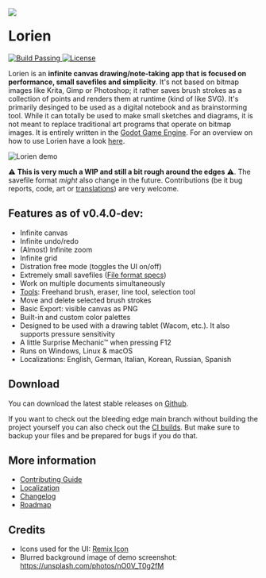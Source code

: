 <img src="https://raw.githubusercontent.com/mbrlabs/Lorien/main/images/lorien.png" align="left"/>

# Lorien
<p>
    <a href="https://github.com/mbrlabs/Lorien/actions">
        <img src="https://github.com/mbrlabs/Lorien/workflows/build/badge.svg" alt="Build Passing" />
    </a>
    <a href="https://github.com/mbrlabs/Lorien/blob/main/LICENSE">
        <img src="https://img.shields.io/github/license/mbrlabs/Lorien.svg" alt="License" />
    </a>
</p>

Lorien is an **infinite canvas drawing/note-taking app that is focused on performance, small savefiles and simplicity**. It's not based on bitmap images like Krita, Gimp or Photoshop; it rather saves brush strokes as a collection of points and renders them at runtime (kind of like SVG). It's primarily desinged to be used as a digital notebook and as brainstorming tool. While it can totally be used to make small sketches and diagrams, it is not meant to replace traditional art programs that operate on bitmap images. It is entirely written in the [Godot Game Engine](https://godotengine.org/). For an overview on how to use Lorien have a look [here](docs/manuals/manual_v0.3.0.md). 

![Lorien demo](https://raw.githubusercontent.com/mbrlabs/Lorien/main/images/lorien_demo.png)

⚠ **This is very much a WIP and still a bit rough around the edges** ⚠. The savefile format *might* also change in the future. Contributions (be it bug reports, code, art or [translations](docs/i18n.md)) are very welcome.

## Features as of v0.4.0-dev:
- Infinite canvas
- Infinite undo/redo
- (Almost) Infinite zoom
- Infinite grid
- Distration free mode (toggles the UI on/off)
- Extremely small savefiles ([File format specs](docs/file_format.md))
- Work on multiple documents simultaneously
- [Tools](docs/manuals/manual_v0.2.0.md): Freehand brush, eraser, line tool, selection tool
- Move and delete selected brush strokes
- Basic Export: visible canvas as PNG
- Built-in and custom color palettes
- Designed to be used with a drawing tablet (Wacom, etc.). It also supports pressure sensitivity
- A little Surprise Mechanic™ when pressing F12
- Runs on Windows, Linux & macOS
- Localizations: English, German, Italian, Korean, Russian, Spanish

## Download
You can download the latest stable releases on [Github](https://github.com/mbrlabs/Lorien/releases). 

If you want to check out the bleeding edge main branch without building the project yourself you can also check out the [CI builds](https://github.com/mbrlabs/Lorien/actions). But make sure to backup your files and be prepared for bugs if you do that.

## More information
- [Contributing Guide](docs/contributing.md)
- [Localization](docs/i18n.md)
- [Changelog](docs/changelog.md)
- [Roadmap](docs/roadmap.md)

## Credits
- Icons used for the UI: [Remix Icon](https://remixicon.com/)
- Blurred background image of demo screenshot: https://unsplash.com/photos/nO0V_T0g2fM